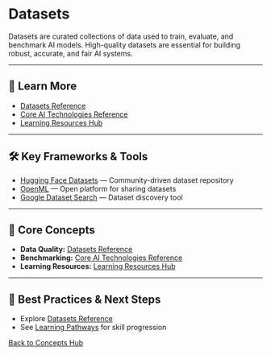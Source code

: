 # Datasets

Datasets are curated collections of data used to train, evaluate, and benchmark AI models. High-quality datasets are essential for building robust, accurate, and fair AI systems.

---

## 📖 Learn More

- [Datasets Reference](../reference/datasets.md)
- [Core AI Technologies Reference](../reference/core-technologies.md)
- [Learning Resources Hub](../learning/learning-resources-hub.md)

---

## 🛠️ Key Frameworks & Tools

- [Hugging Face Datasets](https://huggingface.co/datasets) — Community-driven dataset repository
- [OpenML](https://www.openml.org/) — Open platform for sharing datasets
- [Google Dataset Search](https://datasetsearch.research.google.com/) — Dataset discovery tool

---

## 🧠 Core Concepts

- **Data Quality:** [Datasets Reference](../reference/datasets.md)
- **Benchmarking:** [Core AI Technologies Reference](../reference/core-technologies.md)
- **Learning Resources:** [Learning Resources Hub](../learning/learning-resources-hub.md)

---

## 🚀 Best Practices & Next Steps

- Explore [Datasets Reference](../reference/datasets.md)
- See [Learning Pathways](./learning-pathways.md) for skill progression

[Back to Concepts Hub](./README.md)
